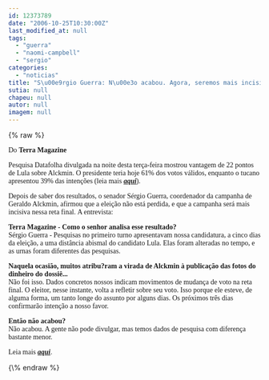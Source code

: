 ```yaml
---
id: 12373789
date: "2006-10-25T10:30:00Z"
last_modified_at: null
tags:
  - "guerra"
  - "naomi-campbell"
  - "sergio"
categories:
  - "noticias"
title: "S\u00e9rgio Guerra: N\u00e3o acabou. Agora, seremos mais incisivos"
sutia: null
chapeu: null
autor: null
imagem: null
---
```

{\% raw %}
<p><P><FONT face=Verdana>Do <STRONG>Terra Magazine</STRONG></FONT></P></p>
<p><P><FONT face=Verdana>Pesquisa Datafolha divulgada na noite desta terça-feira mostrou vantagem de 22 pontos de Lula sobre Alckmin. O presidente teria hoje 61% dos votos válidos, enquanto o tucano apresentou 39% das intenções (leia mais <STRONG><EM><A href=\"https://noticias.terra.com.br/eleicoes2006/interna/0,,OI1210061-EI6652,00.html\" target=_blank>aqui</A></EM></STRONG></FONT><FONT face=Verdana>). </FONT></P></p>
<p><P><FONT face=Verdana>Depois de saber dos resultados, o senador Sérgio Guerra, coordenador da campanha de Geraldo Alckmin, afirmou que a eleição não está perdida, e que a campanha será mais incisiva nessa reta final.&nbsp;A entrevista: </FONT></P></p>
<p><P><FONT face=Verdana><STRONG>Terra Magazine - Como o senhor analisa esse resultado?<BR></STRONG>Sérgio Guerra - Pesquisas no primeiro turno apresentavam nossa candidatura, a cinco dias da eleição, a uma distância abismal do candidato Lula. Elas foram alteradas no tempo, e as urnas foram diferentes das pesquisas.</FONT></P></p>
<p><P><FONT face=Verdana><STRONG>Naquela ocasião, muitos atribu?ram a virada de Alckmin à publicação das fotos do dinheiro do dossiê...<BR></STRONG>Não foi isso. Dados concretos nossos indicam movimentos de mudança de voto na reta final. O eleitor, nesse instante, volta a refletir sobre seu voto. Isso porque ele esteve, de alguma forma, um tanto longe do assunto por alguns dias. Os próximos três dias confirmarão intenção a nosso favor. </FONT></P></p>
<p><P><FONT face=Verdana><STRONG>Então não acabou?<BR></STRONG>Não acabou. A gente não pode divulgar, mas temos dados de pesquisa com diferença bastante menor.</FONT></P></p>
<p><P><FONT face=Verdana>Leia mais <STRONG><EM><A href=\"https://terramagazine.terra.com.br/interna/0,,OI1210100-EI6578,00.html\" target=_blank>aqui</A></EM></STRONG>.</FONT></P> </p>
{\% endraw %}